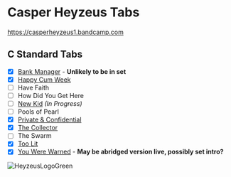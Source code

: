 
# Casper Heyzeus Tabs

<https://casperheyzeus1.bandcamp.com>

## C Standard Tabs

- [x] [Bank Manager](/C-Standard-Tabs/Bank-Manager-Tab.md) - __Unlikely to be in set__
- [x] [Happy Cum Week](/C-Standard-Tabs/Happy-Cum-Week-Tab.md)
- [ ] Have Faith
- [ ] How Did You Get Here
- [ ] [New Kid](C-Standard-Tabs/New-Kid-Tab-(TBC).md) _(In Progress)_
- [ ] Pools of Pearl
- [x] [Private & Confidential](/C-Standard-Tabs/Private-&-Confidential-Tab.md)
- [x] [The Collector](/C-Standard-Tabs/The-Collector-Tab.md)
- [ ] The Swarm
- [x] [Too Lit](/C-Standard-Tabs/Too-Lit-Tab.md)
- [x] [You Were Warned](/C-Standard-Tabs/You-Were-Warned-Tab.md) - __May be abridged version live, possibly set intro?__

![HeyzeusLogoGreen](https://user-images.githubusercontent.com/91059083/150850411-97e8c540-13ba-4486-9adc-54a8bc9c8538.png)
